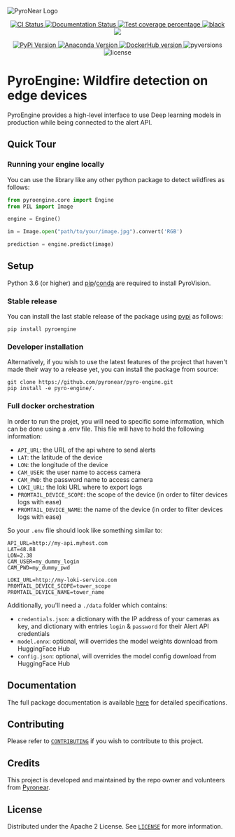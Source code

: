 ![PyroNear Logo](docs/source/_static/img/pyronear-logo-dark.png)

<p align="center">
  <a href="https://github.com/pyronear/pyro-engine/actions?query=workflow%3Abuilds">
    <img alt="CI Status" src="https://img.shields.io/github/workflow/status/pyronear/pyro-engine/builds?label=CI&logo=github&style=flat-square">
  </a>
  <a href="https://pyronear.org/pyro-engine">
    <img src="https://img.shields.io/github/workflow/status/pyronear/pyro-engine/docs?label=docs&logo=read-the-docs&style=flat-square" alt="Documentation Status">
  </a>
  <a href="https://codecov.io/gh/pyronear/pyro-engine">
    <img src="https://img.shields.io/codecov/c/github/pyronear/pyro-engine.svg?logo=codecov&style=flat-square" alt="Test coverage percentage">
  </a>
  <a href="https://github.com/ambv/black">
    <img src="https://img.shields.io/badge/code%20style-black-000000.svg?style=flat-square" alt="black">
  </a>
  <a href="https://www.codacy.com/gh/pyronear/pyro-engine/dashboard?utm_source=github.com&amp;utm_medium=referral&amp;utm_content=pyronear/pyro-engine&amp;utm_campaign=Badge_Grade"><img src="https://app.codacy.com/project/badge/Grade/108f5fe8a7ac4f40a7bbd1985e26d5f9"/></a>
</p>
<p align="center">
  <a href="https://pypi.org/project/pyroengine/">
    <img src="https://img.shields.io/pypi/v/pyroengine.svg?logo=python&logoColor=fff&style=flat-square" alt="PyPi Version">
  </a>
  <a href="https://anaconda.org/pyronear/pyroengine">
    <img src="https://img.shields.io/conda/vn/pyronear/pyroengine?label=Anaconda&logo=Anaconda&logoColor=white" alt="Anaconda Version">
  </a>
  <a href="https://hub.docker.com/repository/docker/pyronear/pyro-engine">
    <img alt="DockerHub version" src="https://img.shields.io/docker/v/pyronear/pyro-engine?arch=arm64&label=Docker&logo=Docker&logoColor=white">
  </a>
  <img src="https://img.shields.io/pypi/pyversions/pyroengine.svg?style=flat-square" alt="pyversions">
  <img src="https://img.shields.io/pypi/l/pyroengine.svg?style=flat-square" alt="license">
</p>


# PyroEngine: Wildfire detection on edge devices

PyroEngine provides a high-level interface to use Deep learning models in production while being connected to the alert API.

## Quick Tour

### Running your engine locally

You can use the library like any other python package to detect wildfires as follows:

```python
from pyroengine.core import Engine
from PIL import Image

engine = Engine()

im = Image.open("path/to/your/image.jpg").convert('RGB')

prediction = engine.predict(image) 
```

## Setup

Python 3.6 (or higher) and [pip](https://pip.pypa.io/en/stable/)/[conda](https://docs.conda.io/en/latest/miniconda.html) are required to install PyroVision.

### Stable release

You can install the last stable release of the package using [pypi](https://pypi.org/project/pyroengine/) as follows:

```shell
pip install pyroengine
```

### Developer installation

Alternatively, if you wish to use the latest features of the project that haven't made their way to a release yet, you can install the package from source:

```shell
git clone https://github.com/pyronear/pyro-engine.git
pip install -e pyro-engine/.
```

### Full docker orchestration

In order to run the projet, you will need to specific some information, which can be done using a .env file.
This file will have to hold the following information:
- `API_URL`: the URL of the api where to send alerts
- `LAT`: the latitude of the device
- `LON`:  the longitude of the device
- `CAM_USER`: the user name to access camera
- `CAM_PWD`: the password name to access camera
- `LOKI_URL`: the loki URL where to export logs
- `PROMTAIL_DEVICE_SCOPE`: the scope of the device (in order to filter devices logs with ease)
- `PROMTAIL_DEVICE_NAME`: the name of the device (in order to filter devices logs with ease)

So your `.env` file should look like something similar to:

```
API_URL=http://my-api.myhost.com
LAT=48.88
LON=2.38
CAM_USER=my_dummy_login
CAM_PWD=my_dummy_pwd

LOKI_URL=http://my-loki-service.com
PROMTAIL_DEVICE_SCOPE=tower_scope
PROMTAIL_DEVICE_NAME=tower_name
```

Additionally, you'll need a `./data` folder which contains:
- `credentials.json`: a dictionary with the IP address of your cameras as key, and dictionary with entries `login` & `password` for their Alert API credentials
- `model.onnx`: optional, will overrides the model weights download from HuggingFace Hub
- `config.json`: optional, will overrides the model config download from HuggingFace Hub

## Documentation

The full package documentation is available [here](https://pyronear.org/pyro-engine/) for detailed specifications.

## Contributing

Please refer to [`CONTRIBUTING`](CONTRIBUTING.md) if you wish to contribute to this project.



## Credits

This project is developed and maintained by the repo owner and volunteers from [Pyronear](https://pyronear.org/).



## License

Distributed under the Apache 2 License. See [`LICENSE`](LICENSE) for more information.
